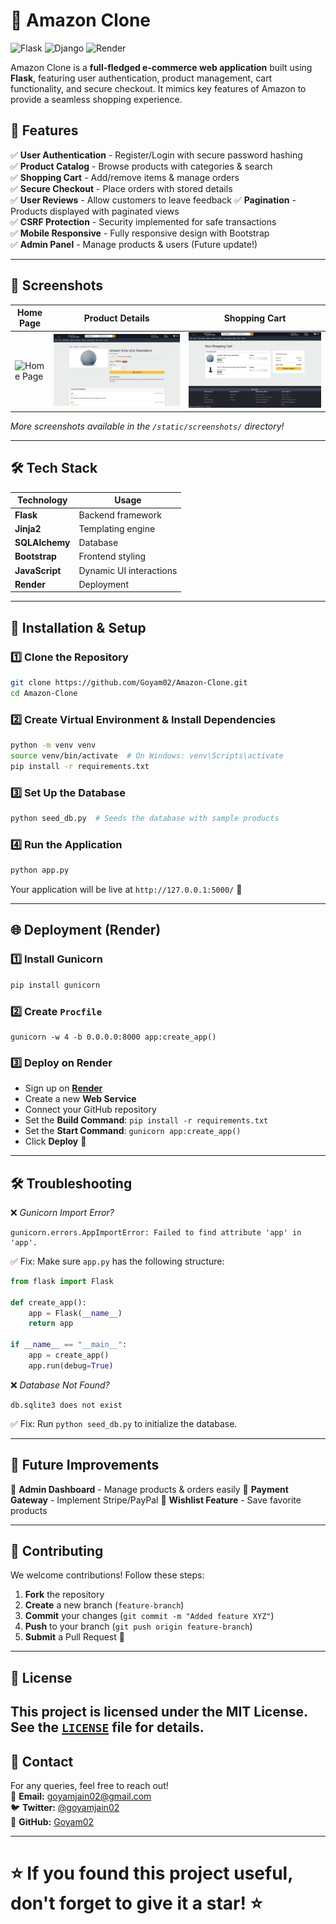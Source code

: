 # 🛒 Amazon Clone

![Flask](https://img.shields.io/badge/Flask-000000?style=for-the-badge&logo=flask&logoColor=white) ![Django](https://img.shields.io/badge/django-%23092E20.svg?style=for-the-badge&logo=django&logoColor=white) ![Render](https://img.shields.io/badge/Render-%236DA3EC.svg?style=for-the-badge&logo=render&logoColor=white)

Amazon Clone is a **full-fledged e-commerce web application** built using **Flask**, featuring user authentication, product management, cart functionality, and secure checkout. It mimics key features of Amazon to provide a seamless shopping experience.

## 🌟 Features

✅ **User Authentication** - Register/Login with secure password hashing<br>
✅ **Product Catalog** - Browse products with categories & search<br>
✅ **Shopping Cart** - Add/remove items & manage orders<br>
✅ **Secure Checkout** - Place orders with stored details<br>
✅ **User Reviews** - Allow customers to leave feedback
✅ **Pagination** - Products displayed with paginated views<br>
✅ **CSRF Protection** - Security implemented for safe transactions<br>
✅ **Mobile Responsive** - Fully responsive design with Bootstrap<br>
✅ **Admin Panel** - Manage products & users (Future update!)<br>

---

## 📸 Screenshots

| Home Page | Product Details | Shopping Cart |
|-----------|----------------|---------------|
| ![Home Page](static/screenshots/home.png) | ![Product Details](static/screenshots/product_detail.png) | ![Shopping Cart](static/screenshots/cart.png) |

*More screenshots available in the `/static/screenshots/` directory!*

---

## 🛠 Tech Stack

| **Technology** | **Usage** |
|--------------|-------------|
| **Flask** | Backend framework |
| **Jinja2** | Templating engine |
| **SQLAlchemy** | Database |
| **Bootstrap** | Frontend styling |
| **JavaScript** | Dynamic UI interactions |
| **Render** | Deployment |

---

## 🚀 Installation & Setup

### 1️⃣ Clone the Repository
```bash
git clone https://github.com/Goyam02/Amazon-Clone.git
cd Amazon-Clone
```

### 2️⃣ Create Virtual Environment & Install Dependencies
```bash
python -m venv venv
source venv/bin/activate  # On Windows: venv\Scripts\activate
pip install -r requirements.txt
```

### 3️⃣ Set Up the Database
```bash
python seed_db.py  # Seeds the database with sample products
```

### 4️⃣ Run the Application
```bash
python app.py
```
Your application will be live at `http://127.0.0.1:5000/` 🎉

---

## 🌐 Deployment (Render)

### 1️⃣ Install Gunicorn
```bash
pip install gunicorn
```

### 2️⃣ Create `Procfile`
```plaintext
gunicorn -w 4 -b 0.0.0.0:8000 app:create_app()
```

### 3️⃣ Deploy on Render
- Sign up on **[Render](https://render.com/)**
- Create a new **Web Service**
- Connect your GitHub repository
- Set the **Build Command**: `pip install -r requirements.txt`
- Set the **Start Command**: `gunicorn app:create_app()`
- Click **Deploy** 🚀

---

## 🛠 Troubleshooting

❌ *Gunicorn Import Error?*
```plaintext
gunicorn.errors.AppImportError: Failed to find attribute 'app' in 'app'.
```
✅ Fix: Make sure `app.py` has the following structure:
```python
from flask import Flask

def create_app():
    app = Flask(__name__)
    return app

if __name__ == "__main__":
    app = create_app()
    app.run(debug=True)
```

❌ *Database Not Found?*
```plaintext
db.sqlite3 does not exist
```
✅ Fix: Run `python seed_db.py` to initialize the database.

---

## 🎯 Future Improvements

🚀 **Admin Dashboard** - Manage products & orders easily
🚀 **Payment Gateway** - Implement Stripe/PayPal
🚀 **Wishlist Feature** - Save favorite products


---

## 🎉 Contributing

We welcome contributions! Follow these steps:
1. **Fork** the repository
2. **Create** a new branch (`feature-branch`)
3. **Commit** your changes (`git commit -m "Added feature XYZ"`)
4. **Push** to your branch (`git push origin feature-branch`)
5. **Submit** a Pull Request 🚀

---

## 📜 License
This project is licensed under the **MIT License**. See the [`LICENSE`](https://github.com/Goyam02/Amazon-Clone/blob/master/LICENSE) file for details.
---

## 💬 Contact
For any queries, feel free to reach out!<br>
📧 **Email:** goyamjain02@gmail.com<br>
🐦 **Twitter:** [@goyamjain02](https://twitter.com/goyamjain02)<br>
📌 **GitHub:** [Goyam02](https://github.com/Goyam02)<br>

---

# ⭐ **If you found this project useful, don't forget to give it a star!** ⭐


